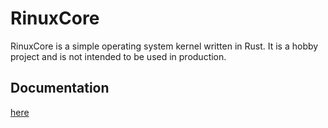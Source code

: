 # RinuxCore

RinuxCore is a simple operating system kernel written in Rust. It is a hobby project and is not intended to be used in production.

## Documentation

[here](https://atomicgamer9523.github.io/rinux/rinuxcore)
